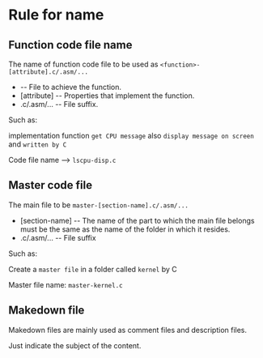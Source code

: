 # Rule for name

## Function code file name

The name of function code file to be used as `<function>-[attribute].c/.asm/...`
* <function> -- File to achieve the function.
* [attribute] -- Properties that implement the function.
* .c/.asm/... -- File suffix.

Such as:

  implementation function `get CPU message` also `display message on screen` and `written by C`

Code file name --> `lscpu-disp.c`

## Master code file

The main file to be `master-[section-name].c/.asm/...`
* [section-name] -- The name of the part to which the main file belongs must be the same as the name of the folder in which it resides.
* .c/.asm/... -- File suffix

Such as:

  Create a `master file` in a folder called `kernel` by C

Master file name: `master-kernel.c`

## Makedown file

Makedown files are mainly used as comment files and description files.

Just indicate the subject of the content.


